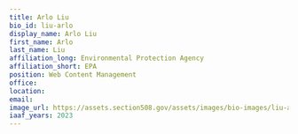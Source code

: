 ```yaml
---
title: Arlo Liu
bio_id: liu-arlo
display_name: Arlo Liu
first_name: Arlo
last_name: Liu
affiliation_long: Environmental Protection Agency
affiliation_short: EPA
position: Web Content Management
office: 
location: 
email: 
image_url: https://assets.section508.gov/assets/images/bio-images/liu-arlo.jpg
iaaf_years: 2023
---
```

